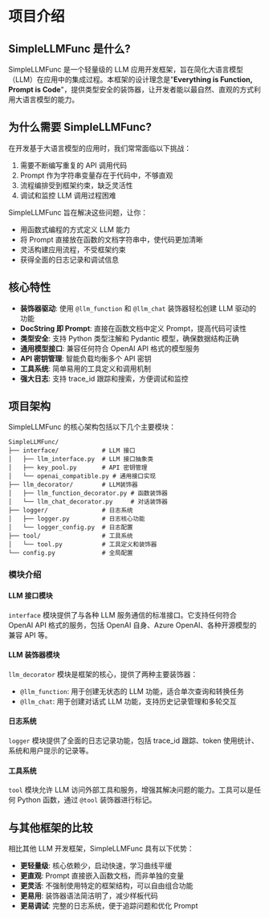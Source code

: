 # 项目介绍

## SimpleLLMFunc 是什么?

SimpleLLMFunc 是一个轻量级的 LLM 应用开发框架，旨在简化大语言模型（LLM）在应用中的集成过程。本框架的设计理念是"**Everything is Function, Prompt is Code**"，提供类型安全的装饰器，让开发者能以最自然、直观的方式利用大语言模型的能力。

## 为什么需要 SimpleLLMFunc?

在开发基于大语言模型的应用时，我们常常面临以下挑战：

1. 需要不断编写重复的 API 调用代码
2. Prompt 作为字符串变量存在于代码中，不够直观
3. 流程编排受到框架约束，缺乏灵活性
4. 调试和监控 LLM 调用过程困难

SimpleLLMFunc 旨在解决这些问题，让你：
- 用函数式编程的方式定义 LLM 能力
- 将 Prompt 直接放在函数的文档字符串中，使代码更加清晰
- 灵活构建应用流程，不受框架约束
- 获得全面的日志记录和调试信息

## 核心特性

- **装饰器驱动**: 使用 `@llm_function` 和 `@llm_chat` 装饰器轻松创建 LLM 驱动的功能
- **DocString 即 Prompt**: 直接在函数文档中定义 Prompt，提高代码可读性
- **类型安全**: 支持 Python 类型注解和 Pydantic 模型，确保数据结构正确
- **通用模型接口**: 兼容任何符合 OpenAI API 格式的模型服务
- **API 密钥管理**: 智能负载均衡多个 API 密钥
- **工具系统**: 简单易用的工具定义和调用机制
- **强大日志**: 支持 trace_id 跟踪和搜索，方便调试和监控

## 项目架构

SimpleLLMFunc 的核心架构包括以下几个主要模块：

```
SimpleLLMFunc/
├── interface/            # LLM 接口
│   ├── llm_interface.py  # LLM 接口抽象类
│   ├── key_pool.py       # API 密钥管理
│   └── openai_compatible.py # 通用接口实现
├── llm_decorator/        # LLM装饰器
│   ├── llm_function_decorator.py # 函数装饰器
│   └── llm_chat_decorator.py     # 对话装饰器
├── logger/               # 日志系统
│   ├── logger.py         # 日志核心功能
│   └── logger_config.py  # 日志配置
├── tool/                 # 工具系统
│   └── tool.py           # 工具定义和装饰器
└── config.py             # 全局配置
```

### 模块介绍

#### LLM 接口模块

`interface` 模块提供了与各种 LLM 服务通信的标准接口。它支持任何符合 OpenAI API 格式的服务，包括 OpenAI 自身、Azure OpenAI、各种开源模型的兼容 API 等。

#### LLM 装饰器模块

`llm_decorator` 模块是框架的核心，提供了两种主要装饰器：

- `@llm_function`: 用于创建无状态的 LLM 功能，适合单次查询和转换任务
- `@llm_chat`: 用于创建对话式 LLM 功能，支持历史记录管理和多轮交互

#### 日志系统

`logger` 模块提供了全面的日志记录功能，包括 trace_id 跟踪、token 使用统计、系统和用户提示的记录等。

#### 工具系统

`tool` 模块允许 LLM 访问外部工具和服务，增强其解决问题的能力。工具可以是任何 Python 函数，通过 `@tool` 装饰器进行标记。

## 与其他框架的比较

相比其他 LLM 开发框架，SimpleLLMFunc 具有以下优势：

- **更轻量级**: 核心依赖少，启动快速，学习曲线平缓
- **更直观**: Prompt 直接嵌入函数文档，而非单独的变量
- **更灵活**: 不强制使用特定的框架结构，可以自由组合功能
- **更易用**: 装饰器语法简洁明了，减少样板代码
- **更易调试**: 完整的日志系统，便于追踪问题和优化 Prompt
